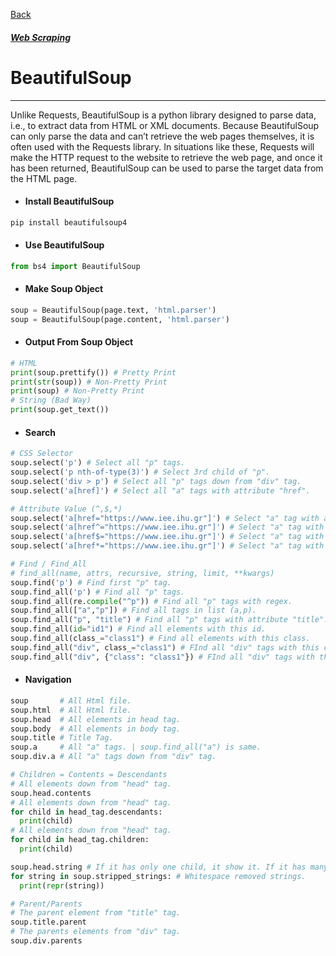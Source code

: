 [Back](../extends_libraries.md)
##### [Web Scraping](../web_scraping.md)

# BeautifulSoup
---

Unlike Requests, BeautifulSoup is a python library designed to parse data, i.e., to extract data from HTML or XML documents.
Because BeautifulSoup can only parse the data and can’t retrieve the web pages themselves, it is often used with the Requests library. In situations like these, Requests will make the HTTP request to the website to retrieve the web page, and once it has been returned, BeautifulSoup can be used to parse the target data from the HTML page.

- #### Install BeautifulSoup
```python
pip install beautifulsoup4
```
- #### Use BeautifulSoup
```python
from bs4 import BeautifulSoup
``` 
- #### Make Soup Object
```python
soup = BeautifulSoup(page.text, 'html.parser')
soup = BeautifulSoup(page.content, 'html.parser')
```
- #### Output From Soup Object
```python
# HTML
print(soup.prettify()) # Pretty Print
print(str(soup)) # Non-Pretty Print
print(soup) # Non-Pretty Print
# String (Bad Way)
print(soup.get_text())
```
- #### Search
```python
# CSS Selector
soup.select('p') # Select all "p" tags.
soup.select('p nth-of-type(3)') # Select 3rd child of "p".
soup.select('div > p') # Select all "p" tags down from "div" tag.
soup.select('a[href]') # Select all "a" tags with attribute "href". 

# Attribute Value (^,$,*)
soup.select('a[href="https://www.iee.ihu.gr"]') # Select "a" tag with attribte "href and it has this link.
soup.select('a[href^="https://www.iee.ihu.gr"]') # Select "a" tag with attribte "href and start with this link.
soup.select('a[href$="https://www.iee.ihu.gr"]') # Select "a" tag with attribte "href and end with this link.
soup.select('a[href*="https://www.iee.ihu.gr"]') # Select "a" tag with attribte "href and there is this link.

# Find / Find_All
# find_all(name, attrs, recursive, string, limit, **kwargs)
soup.find('p') # Find first "p" tag.
soup.find_all('p') # Find all "p" tags.
soup.find_all(re.compile("^p")) # Find all "p" tags with regex.
soup.find_all(["a","p"]) # Find all tags in list (a,p).
soup.find_all("p", "title") # Find all "p" tags with attribute "title".
soup.find_all(id="id1") # Find all elements with this id.
soup.find_all(class_="class1") # Find all elements with this class.
soup.find_all("div", class_="class1") # FInd all "div" tags with this class.
soup.find_all("div", {"class": "class1"}) # FInd all "div" tags with this class.
```

- #### Navigation
```python
soup       # All Html file.
soup.html  # All Html file.
soup.head  # All elements in head tag.
soup.body  # All elements in body tag.
soup.title # Title Tag.
soup.a     # All "a" tags. | soup.find_all("a") is same.
soup.div.a # All "a" tags down from "div" tag.

# Children = Contents = Descendants
# All elements down from "head" tag.
soup.head.contents 
# All elements down from "head" tag.
for child in head_tag.descendants:
  print(child)
# All elements down from "head" tag.
for child in head_tag.children:
  print(child)

soup.head.string # If it has only one child, it show it. If it has many child, it show None.
for string in soup.stripped_strings: # Whitespace removed strings.
  print(repr(string))

# Parent/Parents
# The parent element from "title" tag.
soup.title.parent
# The parents elements from "div" tag.
soup.div.parents
```